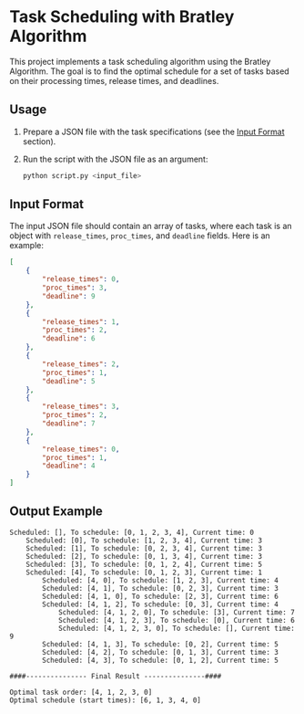 # Task Scheduling with Bratley Algorithm

This project implements a task scheduling algorithm using the Bratley Algorithm. The goal is to find the optimal schedule for a set of tasks based on their processing times, release times, and deadlines.

## Usage

1. Prepare a JSON file with the task specifications (see the [Input Format](#input-format) section).

2. Run the script with the JSON file as an argument:
    ```sh
    python script.py <input_file>
    ```

## Input Format

The input JSON file should contain an array of tasks, where each task is an object with `release_times`, `proc_times`, and `deadline` fields. Here is an example:

```json
[
    {
        "release_times": 0,
        "proc_times": 3,
        "deadline": 9
    },
    {
        "release_times": 1,
        "proc_times": 2,
        "deadline": 6
    },
    {
        "release_times": 2,
        "proc_times": 1,
        "deadline": 5
    },
    {
        "release_times": 3,
        "proc_times": 2,
        "deadline": 7
    },
    {
        "release_times": 0,
        "proc_times": 1,
        "deadline": 4
    }
]
```
## Output Example
```
Scheduled: [], To schedule: [0, 1, 2, 3, 4], Current time: 0
    Scheduled: [0], To schedule: [1, 2, 3, 4], Current time: 3
    Scheduled: [1], To schedule: [0, 2, 3, 4], Current time: 3
    Scheduled: [2], To schedule: [0, 1, 3, 4], Current time: 3
    Scheduled: [3], To schedule: [0, 1, 2, 4], Current time: 5
    Scheduled: [4], To schedule: [0, 1, 2, 3], Current time: 1
        Scheduled: [4, 0], To schedule: [1, 2, 3], Current time: 4
        Scheduled: [4, 1], To schedule: [0, 2, 3], Current time: 3
        Scheduled: [4, 1, 0], To schedule: [2, 3], Current time: 6
        Scheduled: [4, 1, 2], To schedule: [0, 3], Current time: 4
            Scheduled: [4, 1, 2, 0], To schedule: [3], Current time: 7
            Scheduled: [4, 1, 2, 3], To schedule: [0], Current time: 6
            Scheduled: [4, 1, 2, 3, 0], To schedule: [], Current time: 9
        Scheduled: [4, 1, 3], To schedule: [0, 2], Current time: 5
        Scheduled: [4, 2], To schedule: [0, 1, 3], Current time: 3
        Scheduled: [4, 3], To schedule: [0, 1, 2], Current time: 5

####--------------- Final Result ---------------####

Optimal task order: [4, 1, 2, 3, 0]
Optimal schedule (start times): [6, 1, 3, 4, 0]
```
